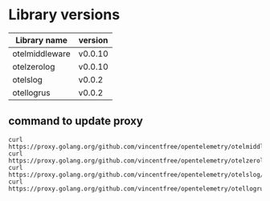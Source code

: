 # Library versions

| Library name   | version |
|----------------|---------|
| otelmiddleware | v0.0.10 |
| otelzerolog    | v0.0.10 |
| otelslog       | v0.0.2  |
| otellogrus     | v0.0.2  |

## command to update proxy

```shell
curl https://proxy.golang.org/github.com/vincentfree/opentelemetry/otelmiddleware/@v/v0.0.10.info 
curl https://proxy.golang.org/github.com/vincentfree/opentelemetry/otelzerolog/@v/v0.0.10.info 
curl https://proxy.golang.org/github.com/vincentfree/opentelemetry/otelslog/@v/v0.0.2.info
curl https://proxy.golang.org/github.com/vincentfree/opentelemetry/otellogrus/@v/v0.0.2.info
```
